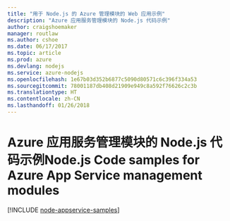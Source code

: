 ```yaml
---
title: "用于 Node.js 的 Azure 管理模块的 Web 应用示例"
description: "Azure 应用服务管理模块的 Node.js 代码示例"
author: craigshoemaker
manager: routlaw
ms.author: cshoe
ms.date: 06/17/2017
ms.topic: article
ms.prod: azure
ms.devlang: nodejs
ms.service: azure-nodejs
ms.openlocfilehash: 1e67b03d352b6877c5090d80571c6c396f334a53
ms.sourcegitcommit: 78001187db408d21909e949c8a592f76626c2c3b
ms.translationtype: HT
ms.contentlocale: zh-CN
ms.lasthandoff: 01/26/2018
---
```

# <a name="nodejs-code-samples-for-azure-app-service-management-modules"></a><span data-ttu-id="7cd2a-103">Azure 应用服务管理模块的 Node.js 代码示例</span><span class="sxs-lookup"><span data-stu-id="7cd2a-103">Node.js Code samples for Azure App Service management modules</span></span>

[!INCLUDE [node-appservice-samples](../docs-ref-conceptual/includes/appservice-samples.md)]